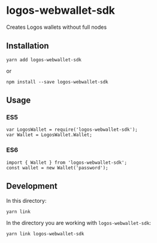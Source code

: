 # logos-webwallet-sdk

Creates Logos wallets without full nodes

## Installation

```
yarn add logos-webwallet-sdk
```

or

```
npm install --save logos-webwallet-sdk
```

## Usage

### ES5

```
var LogosWallet = require('logos-webwallet-sdk');
var Wallet = LogosWallet.Wallet;
```

### ES6

```
import { Wallet } from 'logos-webwallet-sdk';
const wallet = new Wallet('password');
```

## Development

In this directory:

```
yarn link
```

In the directory you are working with `logos-webwallet-sdk`:

```
yarn link logos-webwallet-sdk
```
